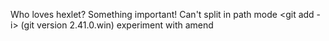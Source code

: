 Who loves hexlet?
Something important!
Can't split in path mode <git add -i> (git version 2.41.0.win)
experiment with amend
